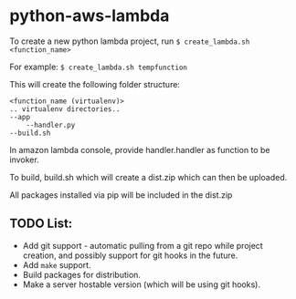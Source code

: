 # python-aws-lambda

To create a new python lambda project, run
    `$ create_lambda.sh <function_name>`

For example:
    `$ create_lambda.sh tempfunction`

This will create the following folder structure:

    <function_name (virtualenv)>
    .. virtualenv directories..
    --app
        --handler.py
    --build.sh

In amazon lambda console, provide handler.handler as function to be invoker.

To build, build.sh which will create a dist.zip which can then be uploaded.

All packages installed via pip will be included in the dist.zip

## TODO List:

* Add git support - automatic pulling from a git repo while project creation, and possibly support for git hooks in the future.
* Add `make` support.
* Build packages for distribution.
* Make a server hostable version (which will be using git hooks).
